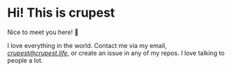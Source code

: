 # Hi! This is **crupest**

Nice to meet you here! 🤗

I love everything in the world. Contact me via my email, *<crupest@crupest.life>*, or create an issue in any of my repos. I love talking to people a lot.
